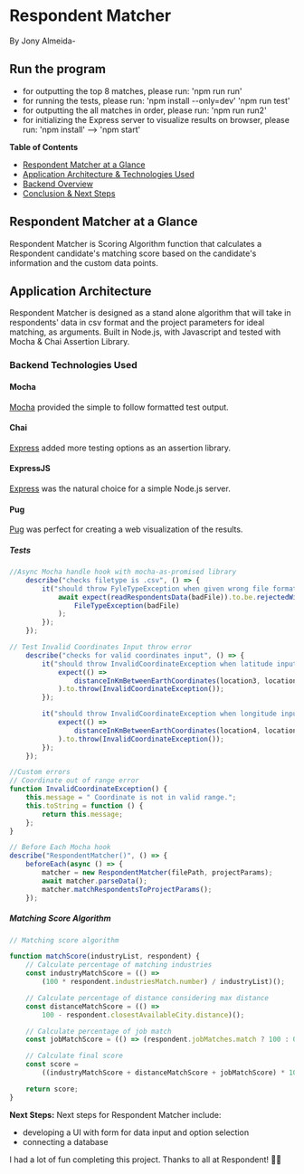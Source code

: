 # Respondent Matcher

By Jony Almeida-

## Run the program

-   for outputting the top 8 matches, please run:
    'npm run run'
-   for running the tests, please run:
    'npm install --only=dev' 'npm run test'
-   for outputting the all matches in order, please run:
    'npm run run2'
-   for initializing the Express server to visualize results on browser, please run:
    'npm install' --> 'npm start'

**Table of Contents**

-   [Respondent Matcher at a Glance](#matcher-at-a-glance)
-   [Application Architecture & Technologies Used](#application-architecture)
-   [Backend Overview](#backend-overview)
-   [Conclusion & Next Steps](#conclusion-and-next-steps)

## Respondent Matcher at a Glance

Respondent Matcher is Scoring Algorithm function that calculates a Respondent candidate's matching score based on the candidate's information and the custom data points.

## Application Architecture

Respondent Matcher is designed as a stand alone algorithm that will take in respondents' data in csv format and the project parameters for ideal matching, as arguments.
Built in Node.js, with Javascript and tested with Mocha & Chai Assertion Library.

### Backend Technologies Used

#### Mocha

[Mocha](https://mocha.org/) provided the simple to follow formatted test output.

#### Chai

[Express](https://expressjs.com/) added more testing options as an assertion library.

#### ExpressJS

[Express](https://expressjs.com/) was the natural choice for a simple Node.js server.

#### Pug

[Pug](https://www.pug.org/) was perfect for creating a web visualization of the results.

##### Tests

```javascript
//Async Mocha handle hook with mocha-as-promised library
    describe("checks filetype is .csv", () => {
        it("should throw FyleTypeException when given wrong file format", async () => {
            await expect(readRespondentsData(badFile)).to.be.rejectedWith(
                FileTypeException(badFile)
            );
        });
    });

// Test Invalid Coordinates Input throw error
    describe("checks for valid coordinates input", () => {
        it("should throw InvalidCoordinateException when latitude input is out of valid range", () => {
            expect(() =>
                distanceInKmBetweenEarthCoordinates(location3, location1)
            ).to.throw(InvalidCoordinateException());
        });

        it("should throw InvalidCoordinateException when longitude input is out of valid range", () => {
            expect(() =>
                distanceInKmBetweenEarthCoordinates(location4, location1)
            ).to.throw(InvalidCoordinateException());
        });
    });

//Custom errors
// Coordinate out of range error
function InvalidCoordinateException() {
    this.message = " Coordinate is not in valid range.";
    this.toString = function () {
        return this.message;
    };
}

// Before Each Mocha hook
describe("RespondentMatcher()", () => {
    beforeEach(async () => {
        matcher = new RespondentMatcher(filePath, projectParams);
        await matcher.parseData();
        matcher.matchRespondentsToProjectParams();
    });
```

##### Matching Score Algorithm

```javascript
// Matching score algorithm

function matchScore(industryList, respondent) {
    // Calculate percentage of matching industries
    const industryMatchScore = (() =>
        (100 * respondent.industriesMatch.number) / industryList)();

    // Calculate percentage of distance considering max distance
    const distanceMatchScore = (() =>
        100 - respondent.closestAvailableCity.distance)();

    // Calculate percentage of job match
    const jobMatchScore = (() => (respondent.jobMatches.match ? 100 : 0))();

    // Calculate final score
    const score =
        ((industryMatchScore + distanceMatchScore + jobMatchScore) * 100) / 300;

    return score;
}
```

**Next Steps:**
Next steps for Respondent Matcher include:

-   developing a UI with form for data input and option selection
-   connecting a database

I had a lot of fun completing this project.
Thanks to all at Respondent! ✌🏽
